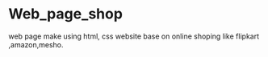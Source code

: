 # Web_page_shop
web page make using html, css website base on online shoping like flipkart ,amazon,mesho.
